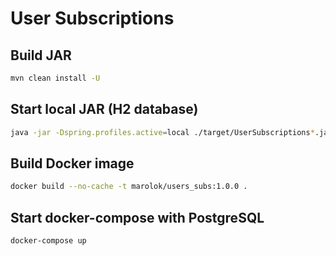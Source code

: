# User Subscriptions
## Build JAR
```bash
mvn clean install -U
```
## Start local JAR (H2 database)
```bash
java -jar -Dspring.profiles.active=local ./target/UserSubscriptions*.jar
```

## Build Docker image
```bash
docker build --no-cache -t marolok/users_subs:1.0.0 .
```

## Start docker-compose with PostgreSQL
```bash
docker-compose up
```